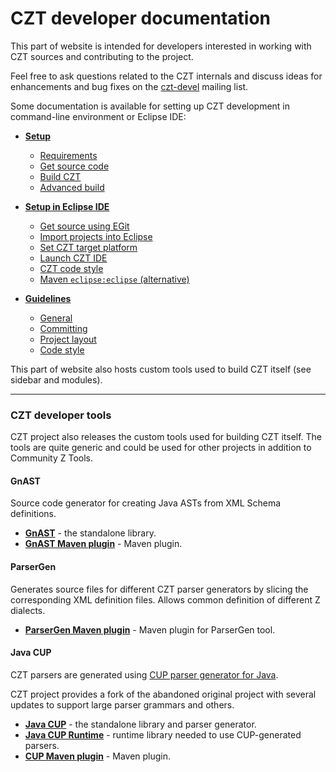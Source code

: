 # CZT developer documentation

This part of website is intended for developers interested in working with CZT sources
and contributing to the project.

Feel free to ask questions related to the CZT internals and discuss ideas for enhancements and
bug fixes on the [czt-devel][] mailing list.

[czt-devel]: mail-lists.html

Some documentation is available for setting up CZT development in command-line environment
or Eclipse IDE:

-   [**Setup**]( setup.html )

    -   [Requirements]( setup.html#Requirements )
    -   [Get source code]( setup.html#Get_source_code )
    -   [Build CZT]( setup.html#Build_CZT )
    -   [Advanced build]( setup.html#Advanced_build )

-   [**Setup in Eclipse IDE**]( eclipse/index.html )

    -   [Get source using EGit]( eclipse/index.html#Clone_Git_repository )
    -   [Import projects into Eclipse]( eclipse/index.html#Import_projects_into_Eclipse )
    -   [Set CZT target platform]( eclipse/index.html#Set_CZT_target_platform )
    -   [Launch CZT IDE]( eclipse/index.html#Launch_CZT_IDE )
    -   [CZT code style]( eclipse/index.html#CZT_code_style )
    -   [Maven `eclipse:eclipse` (alternative)]( eclipse/index.html##Using_Maven_eclipseeclipse )

-   [**Guidelines**]( guidelines.html )

    -   [General]( guidelines.html#General_remarks )
    -   [Committing]( guidelines.html#Committing_to_Git_repository )
    -   [Project layout]( guidelines.html#CZT_project_layout )
    -   [Code style]( guidelines.html#Java_style_guidelines )

This part of website also hosts custom tools used to build CZT itself (see sidebar and modules).


---

### CZT developer tools

CZT project also releases the custom tools used for building CZT itself. The tools are quite
generic and could be used for other projects in addition to Community Z Tools.

#### GnAST

Source code generator for creating Java ASTs from XML Schema definitions.

-   [**GnAST**][gnast] - the standalone library.
-   [**GnAST Maven plugin**][gnast-mvn] - Maven plugin.

[gnast]: gnast/
[gnast-mvn]: gnast-maven-plugin/


#### ParserGen

Generates source files for different CZT parser generators by slicing the corresponding XML
definition files. Allows common definition of different Z dialects.

-   [**ParserGen Maven plugin**][parsergen] - Maven plugin for ParserGen tool.

[parsergen]: parsergen-maven-plugin/


#### Java CUP

CZT parsers are generated using [CUP parser generator for Java][cup-tum].

CZT project provides a fork of the abandoned original project with several updates to support
large parser grammars and others.

-   [**Java CUP**][cup] - the standalone library and parser generator.
-   [**Java CUP Runtime**][cup-runtime] - runtime library needed to use CUP-generated parsers.
-   [**CUP Maven plugin**][cup-mvn] - Maven plugin.

[cup-tum]: http://www2.cs.tum.edu/projects/cup/
[cup]: java-cup/
[cup-runtime]: java-cup-runtime/
[cup-mvn]: cup-maven-plugin/
